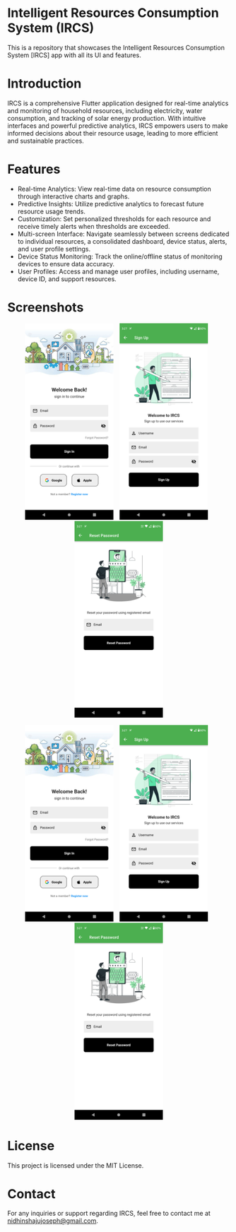 # Intelligent Resources Consumption System (IRCS)

This is a repository that showcases the Intelligent Resources Consumption System [IRCS] app with all its UI and features. 

# Introduction
IRCS is a comprehensive Flutter application designed for real-time analytics and monitoring of household resources, including electricity, water consumption, and tracking of solar energy production. With intuitive interfaces and powerful predictive analytics, IRCS empowers users to make informed decisions about their resource usage, leading to more efficient and sustainable practices.

# Features 
+ Real-time Analytics: View real-time data on resource consumption through interactive charts and graphs.
+ Predictive Insights: Utilize predictive analytics to forecast future resource usage trends.
+ Customization: Set personalized thresholds for each resource and receive timely alerts when thresholds are exceeded.
+ Multi-screen Interface: Navigate seamlessly between screens dedicated to individual resources, a consolidated dashboard, device status, alerts, and user profile settings.
+ Device Status Monitoring: Track the online/offline status of monitoring devices to ensure data accuracy.
+ User Profiles: Access and manage user profiles, including username, device ID, and support resources.

# Screenshots
<p align="center">
  <img src="assets/Login_screen.png" alt="Login screen" width="200" style="margin-right: 10px;">
  <img src="assets/Signup_screen.png" alt="Signup screen" width="200" style="margin-right: 10px;">
  <img src="assets/Reset_password_screen.png" alt="Reset password screen" width="200">
</p>
<p align="center">
  <img src="assets/Login_screen.png" alt="Login screen" width="200" style="margin-right: 10px;">
  <img src="assets/Signup_screen.png" alt="Signup screen" width="200" style="margin-right: 10px;">
  <img src="assets/Reset_password_screen.png" alt="Reset password screen" width="200">
</p>

# License
This project is licensed under the MIT License.

# Contact
For any inquiries or support regarding IRCS, feel free to contact me at nidhinshajujoseph@gmail.com.
